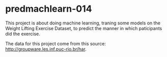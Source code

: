 # predmachlearn-014

This project is about doing machine learning, traning some models on the Weight Lifting Exercise Dataset, to predict the manner in which paticipants did the exercise. <br>

The data for this project come from this source: <br> 
http://groupware.les.inf.puc-rio.br/har. 


